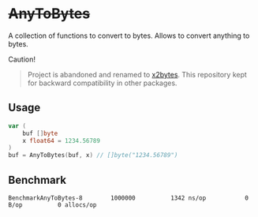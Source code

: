 # ~~AnyToBytes~~

A collection of functions to convert to bytes. Allows to convert anything to bytes.

Caution!

> Project is abandoned and renamed to [x2bytes](https://github.com/koykov/x2bytes).
> This repository kept for backward compatibility in other packages.

## Usage

```go
var (
    buf []byte
    x float64 = 1234.56789
)
buf = AnyToBytes(buf, x) // []byte("1234.56789")
```

## Benchmark
```
BenchmarkAnyToBytes-8   	 1000000	      1342 ns/op	       0 B/op	       0 allocs/op
```
